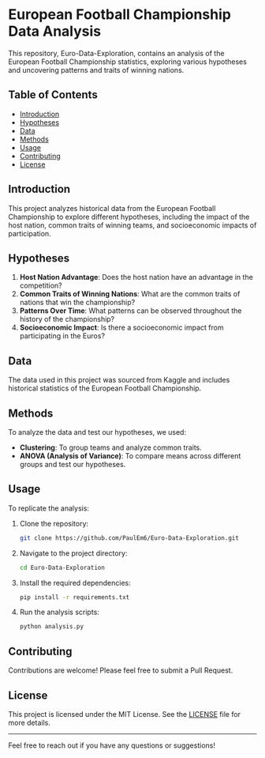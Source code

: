 # European Football Championship Data Analysis

This repository, Euro-Data-Exploration, contains an analysis of the European Football Championship statistics, exploring various hypotheses and uncovering patterns and traits of winning nations.

## Table of Contents
- [Introduction](#introduction)
- [Hypotheses](#hypotheses)
- [Data](#data)
- [Methods](#methods)
- [Usage](#usage)
- [Contributing](#contributing)
- [License](#license)

## Introduction
This project analyzes historical data from the European Football Championship to explore different hypotheses, including the impact of the host nation, common traits of winning teams, and socioeconomic impacts of participation.

## Hypotheses
1. **Host Nation Advantage**: Does the host nation have an advantage in the competition?
2. **Common Traits of Winning Nations**: What are the common traits of nations that win the championship?
3. **Patterns Over Time**: What patterns can be observed throughout the history of the championship?
4. **Socioeconomic Impact**: Is there a socioeconomic impact from participating in the Euros?

## Data
The data used in this project was sourced from Kaggle and includes historical statistics of the European Football Championship.

## Methods
To analyze the data and test our hypotheses, we used:
- **Clustering**: To group teams and analyze common traits.
- **ANOVA (Analysis of Variance)**: To compare means across different groups and test our hypotheses.

## Usage
To replicate the analysis:
1. Clone the repository:
    ```bash
    git clone https://github.com/PaulEm6/Euro-Data-Exploration.git
    ```
2. Navigate to the project directory:
    ```bash
    cd Euro-Data-Exploration
    ```
3. Install the required dependencies:
    ```bash
    pip install -r requirements.txt
    ```
4. Run the analysis scripts:
    ```bash
    python analysis.py
    ```

## Contributing
Contributions are welcome! Please feel free to submit a Pull Request.

## License
This project is licensed under the MIT License. See the [LICENSE](LICENSE) file for more details.

---

Feel free to reach out if you have any questions or suggestions!
